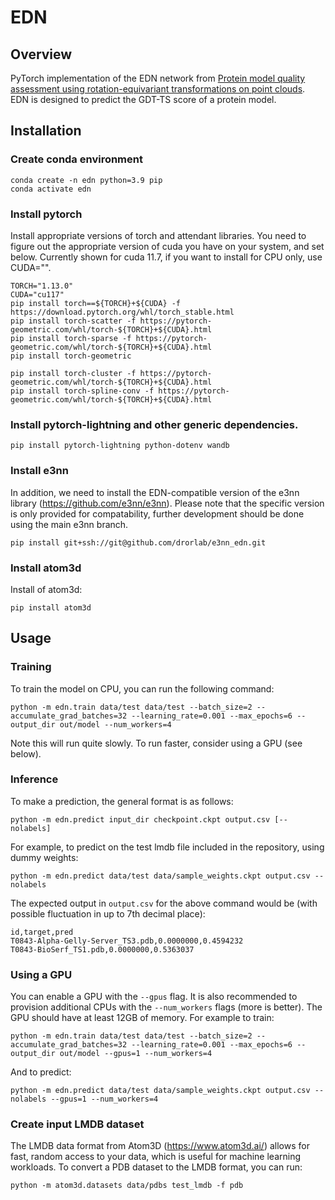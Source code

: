 # EDN

## Overview

PyTorch implementation of the EDN network from [Protein model quality assessment
using rotation-equivariant transformations on point clouds](https://arxiv.org/abs/2011.13557).
EDN is designed to predict the GDT-TS score of a protein model.

## Installation

### Create conda environment

```
conda create -n edn python=3.9 pip
conda activate edn
```
### Install pytorch

Install appropriate versions of torch and attendant libraries.  You need to figure out the appropriate version of cuda you have on your system, and set below.  Currently shown for cuda 11.7, if you want to install for CPU only, use CUDA="".

```
TORCH="1.13.0"
CUDA="cu117"
pip install torch==${TORCH}+${CUDA} -f https://download.pytorch.org/whl/torch_stable.html
pip install torch-scatter -f https://pytorch-geometric.com/whl/torch-${TORCH}+${CUDA}.html
pip install torch-sparse -f https://pytorch-geometric.com/whl/torch-${TORCH}+${CUDA}.html
pip install torch-geometric

pip install torch-cluster -f https://pytorch-geometric.com/whl/torch-${TORCH}+${CUDA}.html
pip install torch-spline-conv -f https://pytorch-geometric.com/whl/torch-${TORCH}+${CUDA}.html
```
### Install pytorch-lightning and other generic dependencies.

`pip install pytorch-lightning python-dotenv wandb`

### Install e3nn

In addition, we need to install the EDN-compatible version of the e3nn library (https://github.com/e3nn/e3nn). Please note that the specific version is only provided for compatability, further development should be done using the main e3nn branch.

`pip install git+ssh://git@github.com/drorlab/e3nn_edn.git`

### Install atom3d

Install of atom3d:

`pip install atom3d`

## Usage

### Training

To train the model on CPU, you can run the following command:

`python -m edn.train data/test data/test --batch_size=2 --accumulate_grad_batches=32 --learning_rate=0.001 --max_epochs=6 --output_dir out/model --num_workers=4`

Note this will run quite slowly. To run faster, consider using a GPU (see below).

### Inference

To make a prediction, the general format is as follows:

`python -m edn.predict input_dir checkpoint.ckpt output.csv [--nolabels]`

For example, to predict on the test lmdb file included in the repository, using dummy weights:

`python -m edn.predict data/test data/sample_weights.ckpt output.csv --nolabels`

The expected output in `output.csv` for the above command would be (with possible fluctuation in up to 7th decimal place):

```
id,target,pred
T0843-Alpha-Gelly-Server_TS3.pdb,0.0000000,0.4594232
T0843-BioSerf_TS1.pdb,0.0000000,0.5363037
```

### Using a GPU

You can enable a GPU with the `--gpus` flag.  It is also recommended to provision additional CPUs with the `--num_workers` flags (more is better). The GPU should have at least 12GB of memory.  For example to train:

`python -m edn.train data/test data/test --batch_size=2 --accumulate_grad_batches=32 --learning_rate=0.001 --max_epochs=6 --output_dir out/model --gpus=1 --num_workers=4`

And to predict:

`python -m edn.predict data/test data/sample_weights.ckpt output.csv --nolabels --gpus=1 --num_workers=4`


### Create input LMDB dataset

The LMDB data format from Atom3D (https://www.atom3d.ai/) allows for fast, random access to your data, which is useful for machine learning workloads. To convert a PDB dataset to the LMDB format, you can run:

`python -m atom3d.datasets data/pdbs test_lmdb -f pdb`

